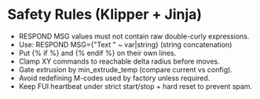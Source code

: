 # Safety Rules (Klipper + Jinja)
- RESPOND MSG values must not contain raw double-curly expressions.
- Use: RESPOND MSG={"Text " ~ var|string} (string concatenation)
- Put {% if %} and {% endif %} on their own lines.
- Clamp XY commands to reachable delta radius before moves.
- Gate extrusion by min_extrude_temp (compare current vs config).
- Avoid redefining M-codes used by factory unless required.
- Keep FUI heartbeat under strict start/stop + hard reset to prevent spam.
